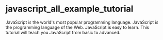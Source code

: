 # javascript_all_example_tutorial
JavaScript is the world's most popular programming language.  JavaScript is the programming language of the Web.  JavaScript is easy to learn.  This tutorial will teach you JavaScript from basic to advanced.
